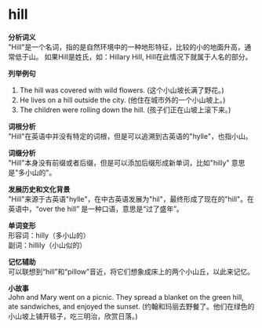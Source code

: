 # hill

**分析词义**  
"Hill"是一个名词，指的是自然环境中的一种地形特征，比较的小的地面升高，通常低于山。 如果Hill是姓氏，如：Hillary Hill, Hill在此情况下就属于人名的部分。

  

**列举例句**

  

1.  The hill was covered with wild flowers. (这个小山坡长满了野花。)
2.  He lives on a hill outside the city. (他住在城市外的一个小山坡上。)
3.  The children were rolling down the hill. (孩子们正在山坡上滚下来。)

  

**词根分析**  
"Hill"在英语中并没有特定的词根，但是可以追溯到古英语的"hylle"，也指小山。

  

**词缀分析**  
"Hill"本身没有前缀或者后缀，但是可以添加后缀形成新单词，比如"hilly" 意思是"多小山的"。

  

**发展历史和文化背景**  
"Hill"来源于古英语"hylle"，在中古英语发展为"hil"，最终形成了现在的"hill"。在英语中，“over the hill” 是一种口语，意思是“过了盛年”。

  

**单词变形**  
形容词：hilly（多小山的）  
副词：hillily（小山似的）

  

**记忆辅助**  
可以联想到“hill”和“pillow”音近，将它们想象成床上的两个小山丘，以此来记忆。

  

**小故事**  
John and Mary went on a picnic. They spread a blanket on the green hill, ate sandwiches, and enjoyed the sunset. (约翰和玛丽去野餐了。他们在绿色的小山坡上铺开毯子，吃三明治，欣赏日落。)
